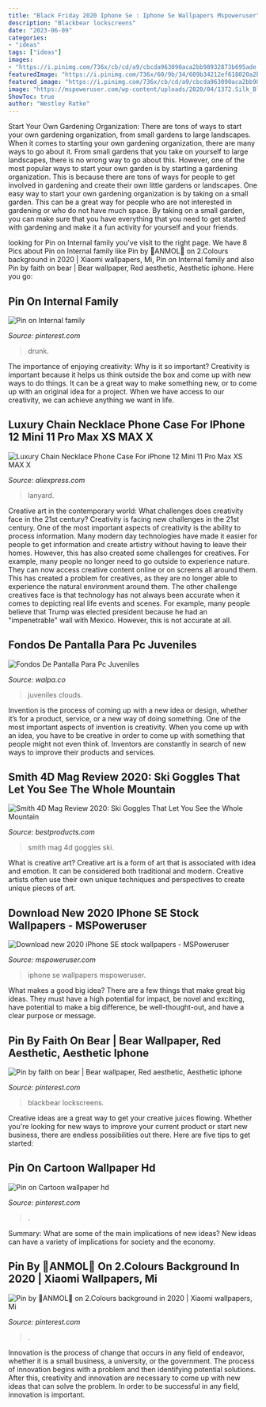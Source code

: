 ```yaml
---
title: "Black Friday 2020 Iphone Se : Iphone Se Wallpapers Mspoweruser"
description: "Blackbear lockscreens"
date: "2023-06-09"
categories:
- "ideas"
tags: ["ideas"]
images:
- "https://i.pinimg.com/736x/cb/cd/a9/cbcda963090aca2bb98932873b695ade.jpg"
featuredImage: "https://i.pinimg.com/736x/60/9b/34/609b34212ef618020a2b752f91ea1ee7.jpg"
featured_image: "https://i.pinimg.com/736x/cb/cd/a9/cbcda963090aca2bb98932873b695ade.jpg"
image: "https://mspoweruser.com/wp-content/uploads/2020/04/1372.Silk_Blue_Dark-375w-667h@2xiphone.jpg"
ShowToc: true
author: "Westley Ratke"
---
```



Start Your Own Gardening Organization: There are tons of ways to start your own gardening organization, from small gardens to large landscapes.
When it comes to starting your own gardening organization, there are many ways to go about it. From small gardens that you take on yourself to large landscapes, there is no wrong way to go about this. However, one of the most popular ways to start your own garden is by starting a gardening organization. This is because there are tons of ways for people to get involved in gardening and create their own little gardens or landscapes.
One easy way to start your own gardening organization is by taking on a small garden. This can be a great way for people who are not interested in gardening or who do not have much space. By taking on a small garden, you can make sure that you have everything that you need to get started with gardening and make it a fun activity for yourself and your friends.

	

		
looking for Pin on Internal family you've visit to the right page. We have 8 Pics about Pin on Internal family like Pin by 💟ANMOL💟 on 2.Colours background in 2020 | Xiaomi wallpapers, Mi, Pin on Internal family and also Pin by faith on bear | Bear wallpaper, Red aesthetic, Aesthetic iphone. Here you go:
		
    
## Pin On Internal Family

<img loading=lazy src="https://i.pinimg.com/originals/b3/49/bd/b349bde08bbd844efef6ee2e93293263.png" onerror="this.onerror=null;this.src='https://tse2.mm.bing.net/th?id=OIP.YFj-3wqjs354jx9e6QqMdAHaNL&amp;pid=15.1';" alt="Pin on Internal family">

_Source: pinterest.com_

>drunk. 

	

The importance of enjoying creativity: Why is it so important?
Creativity is important because it helps us think outside the box and come up with new ways to do things. It can be a great way to make something new, or to come up with an original idea for a project. When we have access to our creativity, we can achieve anything we want in life.

    
## Luxury Chain Necklace Phone Case For IPhone 12 Mini 11 Pro Max XS MAX X

<img loading=lazy src="https://ae01.alicdn.com/kf/Hf13f532c1bee41e58233947a0f141e7eb/Luxury-Chain-Necklace-Phone-Case-For-iPhone-12-Mini-11-Pro-Max-XS-MAX-X-XR.jpg" onerror="this.onerror=null;this.src='https://tse3.mm.bing.net/th?id=OIP.t7U53umWyhborlHVwP1n_QHaHa&amp;pid=15.1';" alt="Luxury Chain Necklace Phone Case For iPhone 12 Mini 11 Pro Max XS MAX X">

_Source: aliexpress.com_

>lanyard. 

	

Creative art in the contemporary world: What challenges does creativity face in the 21st century?
Creativity is facing new challenges in the 21st century. One of the most important aspects of creativity is the ability to process information. Many modern day technologies have made it easier for people to get information and create artistry without having to leave their homes. However, this has also created some challenges for creatives. For example, many people no longer need to go outside to experience nature. They can now access creative content online or on screens all around them. This has created a problem for creatives, as they are no longer able to experience the natural environment around them. The other challenge creatives face is that technology has not always been accurate when it comes to depicting real life events and scenes. For example, many people believe that Trump was elected president because he had an "impenetrable" wall with Mexico. However, this is not accurate at all.

    
## Fondos De Pantalla Para Pc Juveniles

<img loading=lazy src="https://i.pinimg.com/originals/29/71/a3/2971a3347fe8d2ebfc26d65a1c47db41.jpg" onerror="this.onerror=null;this.src='https://tse3.mm.bing.net/th?id=OIP.st22K7AxAJjQGE0bdi3MwgAAAA&amp;pid=15.1';" alt="Fondos De Pantalla Para Pc Juveniles">

_Source: walpa.co_

>juveniles clouds. 

	

Invention is the process of coming up with a new idea or design, whether it’s for a product, service, or a new way of doing something. One of the most important aspects of invention is creativity. When you come up with an idea, you have to be creative in order to come up with something that people might not even think of. Inventors are constantly in search of new ways to improve their products and services.

    
## Smith 4D Mag Review 2020: Ski Goggles That Let You See The Whole Mountain

<img loading=lazy src="https://hips.hearstapps.com/hmg-prod.s3.amazonaws.com/images/i-tried-it-smith-4d-mag-goggles-1578424315.jpg?crop=1.00xw:1.00xh;0,0&amp;resize=1200:*" onerror="this.onerror=null;this.src='https://tse4.mm.bing.net/th?id=OIP.z7PyQR5PBB775sz_x4Yp5AHaDt&amp;pid=15.1';" alt="Smith 4D Mag Review 2020: Ski Goggles That Let You See the Whole Mountain">

_Source: bestproducts.com_

>smith mag 4d goggles ski. 

	

What is creative art?
Creative art is a form of art that is associated with idea and emotion. It can be considered both traditional and modern. Creative artists often use their own unique techniques and perspectives to create unique pieces of art.

    
## Download New 2020 IPhone SE Stock Wallpapers - MSPoweruser

<img loading=lazy src="https://mspoweruser.com/wp-content/uploads/2020/04/1372.Silk_Blue_Dark-375w-667h@2xiphone.jpg" onerror="this.onerror=null;this.src='https://tse2.mm.bing.net/th?id=OIP.MjL4xf7afrvej4m4q4uDgwHaHa&amp;pid=15.1';" alt="Download new 2020 iPhone SE stock wallpapers - MSPoweruser">

_Source: mspoweruser.com_

>iphone se wallpapers mspoweruser. 

	

What makes a good big idea?
There are a few things that make great big ideas. They must have a high potential for impact, be novel and exciting, have potential to make a big difference, be well-thought-out, and have a clear purpose or message.

    
## Pin By Faith On Bear | Bear Wallpaper, Red Aesthetic, Aesthetic Iphone

<img loading=lazy src="https://i.pinimg.com/736x/60/9b/34/609b34212ef618020a2b752f91ea1ee7.jpg" onerror="this.onerror=null;this.src='https://tse2.mm.bing.net/th?id=OIP.yOhRKQ5squUhvpoEsAnP5wHaNK&amp;pid=15.1';" alt="Pin by faith on bear | Bear wallpaper, Red aesthetic, Aesthetic iphone">

_Source: pinterest.com_

>blackbear lockscreens. 

	

Creative ideas are a great way to get your creative juices flowing. Whether you're looking for new ways to improve your current product or start new business, there are endless possibilities out there. Here are five tips to get started:

    
## Pin On Cartoon Wallpaper Hd

<img loading=lazy src="https://i.pinimg.com/736x/67/89/e0/6789e01656396d2d0eb76728473ae338.jpg" onerror="this.onerror=null;this.src='https://tse1.mm.bing.net/th?id=OIP.4hKcaU0hAVgDwCfoRgh87wHaNK&amp;pid=15.1';" alt="Pin on Cartoon wallpaper hd">

_Source: pinterest.com_

>. 

	

Summary: What are some of the main implications of new ideas?
New ideas can have a variety of implications for society and the economy.

    
## Pin By 💟ANMOL💟 On 2.Colours Background In 2020 | Xiaomi Wallpapers, Mi

<img loading=lazy src="https://i.pinimg.com/736x/cb/cd/a9/cbcda963090aca2bb98932873b695ade.jpg" onerror="this.onerror=null;this.src='https://tse1.mm.bing.net/th?id=OIP.jXYis4xb-Bj4a6CgeMGxcwHaNK&amp;pid=15.1';" alt="Pin by 💟ANMOL💟 on 2.Colours background in 2020 | Xiaomi wallpapers, Mi">

_Source: pinterest.com_

>. 

	

Innovation is the process of change that occurs in any field of endeavor, whether it is a small business, a university, or the government. The process of innovation begins with a problem and then identifying potential solutions. After this, creativity and innovation are necessary to come up with new ideas that can solve the problem. In order to be successful in any field, innovation is important.

